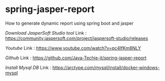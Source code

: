 # spring-jasper-report
How to generate dynamic report using spring boot and jasper

*Download JasperSoft Studio tool*
Link : https://community.jaspersoft.com/project/jaspersoft-studio/releases

*Youtube*
Link : https://www.youtube.com/watch?v=pc4lfKm8NLY

*Github*
Link : https://github.com/Java-Techie-jt/spring-jasper-report

*Install Mysql DB*
Link : https://arctype.com/mysql/install/docker-windows-mysql